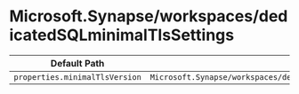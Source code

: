 # Microsoft.Synapse/workspaces/dedicatedSQLminimalTlsSettings

| Default Path | Alias |
|---|---|
| `properties.minimalTlsVersion` | `Microsoft.Synapse/workspaces/dedicatedSQLminimalTlsSettings/minimalTlsVersion` |

